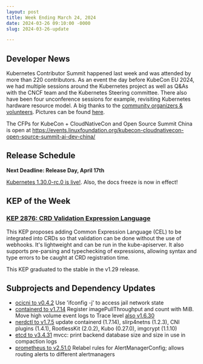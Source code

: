 ```yaml
---
layout: post
title: Week Ending March 24, 2024
date: 2024-03-26 09:10:00 -0000
slug: 2024-03-26-update

---
```


## Developer News

Kubernetes Contributor Summit happened last week and was attended by more than 220 contributors. As an event the day before KubeCon EU 2024, we had multiple sessions around the Kubernetes project as well as Q&As with the CNCF team and the Kubernetes Steering committee. There also have been four unconference sessions for example, revisiting Kubernetes hardware resource model. A big thanks to the [community organizers & volunteers](https://github.com/kubernetes/community/issues/7611). Pictures can be found [here](https://www.flickr.com/photos/143247548@N03/albums/72177720315666206/).

The CFPs for KubeCon + CloudNativeCon and Open Source Summit China is open at https://events.linuxfoundation.org/kubecon-cloudnativecon-open-source-summit-ai-dev-china/

## Release Schedule

**Next Deadline: Release Day, April 17th**

[Kubernetes 1.30.0-rc.0 is live!](https://groups.google.com/a/kubernetes.io/g/dev/c/cke4ys0RnHM/m/N0p7hae_AwAJ). Also, the docs freeze is now in effect!

## KEP of the Week

### [KEP 2876: CRD Validation Expression Language](https://github.com/kubernetes/enhancements/tree/master/keps/sig-api-machinery/2876-crd-validation-expression-language)

This KEP proposes adding Common Expression Language (CEL) to be integrated into CRDs so that validation can be done without the use of webhooks. It's lightweight and can be run in the kube-apiserver. It also supports pre-parsing and typechecking of expressions, allowing syntax and type errors to be caught at CRD registration time.

This KEP graduated to the stable in the v1.29 release.

## Subprojects and Dependency Updates

* [ocicni to v0.4.2](https://github.com/cri-o/ocicni/releases/tag/v0.4.2) Use 'ifconfig -j' to access jail network state
* [containerd to v1.7.14](https://github.com/containerd/containerd/releases/tag/v1.7.14) Register imagePullThroughput and count with MiB. Move high volume event logs to Trace level [also v1.6.30](https://github.com/containerd/containerd/releases/tag/v1.6.30)
* [nerdctl to v1.7.5](https://github.com/containerd/nerdctl/releases/tag/v1.7.5) update containerd (1.7.14), slirp4netns (1.2.3), CNI plugins (1.4.1), RootlessKit (2.0.2), Kubo (0.27.0), imgcrypt (1.1.10)
* [etcd to v3.4.31](https://github.com/etcd-io/etcd/releases/tag/v3.4.31) mvcc: print backend database size and size in use in compaction logs
* [prometheus to v2.51.0](https://github.com/prometheus/prometheus/releases/tag/v2.51.0)  Relabel rules for AlertManagerConfig; allows routing alerts to different alertmanagers
